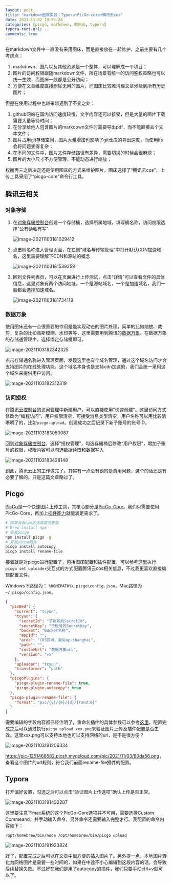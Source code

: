 ```yaml
---
layout: post
title: "markdown图床实践：Typora+PicGo-core+腾讯云cos"
date: 2021-11-02 19:58:28
categories: [picgo, markdown, 腾讯云, typora]
typora-root-url: ..
comments: true
---
```


在markdown文件中一直没有采用图床，而是直接放在一起维护，之前主要有几个考虑点：

1. markdown、图片以及其他资源是一个整体，可以理解成一个项目；
2. 图片的访问权限跟随markdown文件，所在场景有统一的访问鉴权策略也可以统一生效，而图床一般都是公开访问；
3. 方便在文章维度直接删除无用的图片，而图床比较难清理文章涉及到所有历史图片；

但是在使用过程中也越来越遇到了不变之处：

1. github网站在国内访问速度较慢，文字内容还可以接受，但是大量的图片下载需要大量等待时间；
2. 在分享给他人包含图片的markdown文件时需要导出pdf，而不能直接丢个文本文件；
3. 图片占用git存储空间，图片大量增加也影响了git仓库的导出速度，而使用lfs会将问题变得复杂；
4. 在不同的文件中，图片文件存储路径有差异，需要切换的时候会很麻烦；
5. 图片的大小尺寸不方便管理，不能动态进行缩放；

权衡再三之后决定还是使用图床的方式来维护图片，图床选择了“腾讯云cos”，上传工具采用了“picgo-core”命令行工具。

## 腾讯云相关

### 对象存储

1. 在[对象存储控制台](https://console.cloud.tencent.com/cos5/bucket)创建一个存储桶，选择所属地域，填写桶名称，访问权限选择“公有读私有写”

   ![image-20211103181029412](https://pic-1251468582.picsh.myqcloud.com/pic/2021/11/03/5a3994.png)

2. 点击桶名称进入管理页面，在左侧“域名与传输管理”中打开默认CDN加速域名，这里需要理解下CDN和源站的概念

   ![image-20211103181539258](https://pic-1251468582.picsh.myqcloud.com/pic/2021/11/03/4320b5.png)

3. 回到文件列表页，可以在页面进行上传测试，点击“详情”可以查看文件的具体信息，这里对象有两个访问地址，一个是源站域名，一个是加速域名，我们一般都会选择加速域名。

   ![image-20211103181734118](https://pic-1251468582.picsh.myqcloud.com/pic/2021/11/03/2142aa.png)

### 数据万象

使用图床还有一点很重要的作用是能实现动态的图片处理，简单的比如缩放、裁剪，复杂的比如高斯模糊、水印等等，这里需要用到腾讯的[数据万象](https://console.cloud.tencent.com/ci)。在数据万象的存储通管理中，选择绑定存储桶即可。

![image-20211103182342325](https://pic-1251468582.picsh.myqcloud.com/pic/2021/11/03/fc984c.png)

点击存储通名称进入管理页面，发现这里也有个域名管理，通过这个域名访问才会支持图片的在线处理功能，这个域名本身也是支持cdn加速的，我们会统一采用这个域名来提供用户访问。

![image-20211103182312319](https://pic-1251468582.picsh.myqcloud.com/pic/2021/11/03/752d6c.png)

### 访问授权

在[腾讯云控制台的访问管理](https://console.cloud.tencent.com/cam/user/userType)中新建用户，可以直接使用"快速创建"。这里访问方式修改为“编程访问”，用户权限清空，可接受消息类型清空，用户名称可以用比较清晰明了的，比如`picgo-upload`。创建成功之后记录下新子账号的账号ID。

![image-20211103183050087](https://pic-1251468582.picsh.myqcloud.com/pic/2021/11/03/426baa.png)

回到[对象存储控制台](https://console.cloud.tencent.com/cos5/bucket)，选择“授权管理”，勾选存储桶后修改“用户权限”，增加子账号的权限，权限内容可以勾选数据读取和数据写入

![image-20211103183428148](https://pic-1251468582.picsh.myqcloud.com/pic/2021/11/03/1c889d.png)

到此，腾讯云上的工作做完了。其实有一点没有谈的是费用问题，这个的话还是有必要了解的，只是这篇文章略过了。

## Picgo

[PicGo](https://github.com/Molunerfinn/PicGo)是一个快速图片上传工具，其核心部分是[PicGo-Core](https://picgo.github.io/PicGo-Core-Doc/)。我们只需要使用PicGo-Core，再加上[插件能力](https://github.com/PicGo/Awesome-PicGo)就能满足需求了。

```bash
# 如果没有npm的话需要先安装
# brew install npm
# 安装picgo
npm install picgo -g
# 安装picgo插件
picgo install autocopy
picgo install rename-file
```

接着就是对picgo进行配置了，包括图床配置和插件配置，可以参考[这里](https://picgo.github.io/PicGo-Core-Doc/zh/guide/config.html#%E8%87%AA%E5%8A%A8%E7%94%9F%E6%88%90)执行`picgo set uploader`交互式的方式配置腾讯云cos相关信息，不过我更喜欢直接编辑配置文件。

Windows下路径为： `%HOMEPATH%\.picgo\config.json`，Mac路径为`~/.picgo/config.json`。

```json
{
  "picBed": {
    "current": "tcyun",
    "tcyun": {
      "secretId": "子账号的SecretId",
      "secretKey": "子账号的SecretKey",
      "bucket": "Bucket名称",
      "appId": "",
      "area": "COS区域，类似ap-shanghai",
      "path": "",
      "customUrl": "数据万象url",
      "version": "v5"
    },
    "uploader": "tcyun",
    "transformer": "path"
  },
  "picgoPlugins": {
    "picgo-plugin-rename-file": true,
    "picgo-plugin-autocopy": true
  },
  "picgo-plugin-rename-file": {
    "format": "pic/{y}/{m}/{d}/{rand:6}"
  }
}
```

需要编辑的字段内容都已经注明了，重命名插件的具体参数可以参考[这里](https://github.com/liuwave/picgo-plugin-rename-file)。配置完成之后可以通过执行`picgo upload xxx.png`来验证图片上传及插件配置是否生效。这里xxx.png可以支持本地也可以支持网络的url，是不是很方便？

![image-20211103191206334](https://pic-1251468582.picsh.myqcloud.com/pic/2021/11/03/80da56.png)

<https://pic-1251468582.picsh.myqcloud.com/pic/2021/11/03/80da56.png>，查看这个图片的url规则，符合我们前面rename-file插件的配置。

## Typora

打开偏好设置，勾选之后可以点击“验证图片上传选项”确认上传是否正常。

![image-20211103191432287](https://pic-1251468582.picsh.myqcloud.com/pic/2021/11/03/30c0b7.png)

这里要注意下mac系统的这个PicGo-Core选项并不可用，需要选择Custom Commeand，并手动输入命令，另外命令还需要输入完整才行。我配置的命令内容如下：

```bash
/opt/homebrew/bin/node /opt/homebrew/bin/picgo upload
```

![image-20211103191923824](https://pic-1251468582.picsh.myqcloud.com/pic/2021/11/03/5f16d7.png)

好了，配置完成之后可以在文章中很方便的插入图片了。另外提一点，本地图片转化为网络图片是需要一些时间的，如果在中途不小心编辑到这段内容的话，会导致后续替换失败。不过好在我们是用了autocopy的插件，我们只要手动ctrl+v就可以了。
